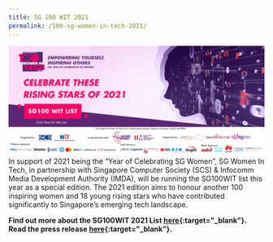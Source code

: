 ```yaml
---
title: SG 100 WIT 2021
permalink: /100-sg-women-in-tech-2021/
---
```


<a href="https://www.scs.org.sg/sg100wit-2021-list-citations"><img src="/images/sg100wit/SG100WIT-2021-web-banner-2.png" /></a>
In support of 2021 being the “Year of Celebrating SG Women”, SG Women In Tech, in partnership with Singapore Computer Society (SCS) & Infocomm Media Development Authority (IMDA), will be running the SG100WIT list this year as a special edition.  The 2021 edition aims to honour another 100 inspiring women and 18 young rising stars who have contributed significantly to Singapore’s emerging tech landscape.


<b>Find out more about the SG100WIT 2021 List [here](https://www.scs.org.sg/sg100wit-2021-list-citations){:target="_blank"}.</b><br/><b>Read the press release [here](https://www.imda.gov.sg/news-and-events/Media-Room/Media-Releases/2021/2021-Singapore-100-Women-in-Tech-List-Honours-Trailblazers-in-Technology-Sector){:target="_blank"}.</b>
